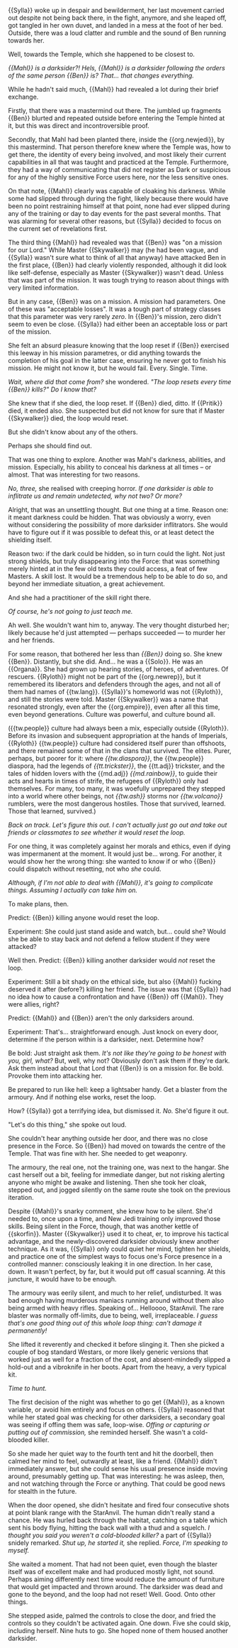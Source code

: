 {{Sylla}} woke up in despair and bewilderment, her last movement carried out
despite not being back there, in the fight, anymore, and she leaped off, got
tangled in her own duvet, and landed in a mess at the foot of her bed. Outside,
there was a loud clatter and rumble and the sound of Ben running towards her.

Well, towards the Temple, which she happened to be closest to.

_{{Mahl}} is a darksider?! Hels, {{Mahl}} is a darksider following the orders
of the same person {{Ben}} is? That... that changes everything._

While he hadn't said much, {{Mahl}} had revealed a lot during their brief
exchange.

Firstly, that there was a mastermind out there. The jumbled up fragments
{{Ben}} blurted and repeated outside before entering the Temple hinted at it,
but this was direct and incontroversible proof.

Secondly, that Mahl had been planted there, inside the {{org.newjedi}}, by this
mastermind. That person therefore knew where the Temple was, how to get there,
the identity of every being involved, and most likely their current
capabilities in all that was taught and practiced at the Temple. Furthermore,
they had a way of communicating that did not register as Dark or suspicious for
any of the highly sensitive Force users here, nor the less sensitive ones.

On that note, {{Mahl}} clearly was capable of cloaking his darkness. While some
had slipped through during the fight, likely because there would have been no
point restraining himself at that point, none had ever slipped during any of
the training or day to day events for the past several months. That was
alarming for several other reasons, but {{Sylla}} decided to focus on the
current set of revelations first.

The third thing {{Mahl}} had revealed was that {{Ben}} was "on a mission for
our Lord." While Master {{Skywalker}} may (he had been vague, and {{Sylla}}
wasn't sure what to think of all that anyway) have attacked Ben in the first
place, {{Ben}} had clearly violently responded, although it did look like
self-defense, especially as Master {{Skywalker}} wasn't dead. Unless that was
part of the mission. It was tough trying to reason about things with very
limited information.

But in any case, {{Ben}} was on a mission. A mission had parameters. One of
these was "acceptable losses". It was a tough part of strategy classes that
this parameter was very rarely _zero_. In {{Ben}}'s mission, zero didn't seem
to even be close. {{Sylla}} had either been an acceptable loss or part of the
mission.

She felt an absurd pleasure knowing that the loop reset if {{Ben}} exercised
this leeway in his mission parametres, or did anything towards the completion
of his goal in the latter case, ensuring he never got to finish his mission. He
might not know it, but he would fail. Every. Single. Time.

_Wait, where did that come from?_ she wondered. _"The loop resets every time
{{Ben}} kills?" Do I know that?_

She knew that if she died, the loop reset. If {{Ben}} died, ditto. If
{{Pritik}} died, it ended also. She suspected but did not know for sure that if
Master {{Skywalker}} died, the loop would reset.

But she didn't know about any of the others.

Perhaps she should find out.

That was one thing to explore. Another was Mahl's darkness, abilities, and
mission. Especially, his ability to conceal his darkness at all times – or
almost. That was interesting for two reasons.

_No, three,_ she realised with creeping horror. _If one darksider is able to
inflitrate us and remain undetected, why not two? Or more?_

Alright, that was an unsettling thought. But one thing at a time. Reason one:
it meant darkness could be hidden. That was obviously a worry, even without
considering the possibility of more darksider inflitrators. She would have to
figure out if it was possible to defeat this, or at least detect the shielding
itself.

Reason two: if the dark could be hidden, so in turn could the light. Not just
strong shields, but truly disappearing into the Force: that was something
merely hinted at in the few old texts they could access, a feat of few Masters.
A skill lost. It would be a tremendous help to be able to do so, and beyond her
immediate situation, a great achievement.

And she had a practitioner of the skill right there.

_Of course, he's not going to just teach me._

Ah well. She wouldn't want him to, anyway. The very thought disturbed her;
likely because he'd just attempted — perhaps succeeded — to murder her and her
friends.

For some reason, that bothered her less than _{{Ben}}_ doing so. She knew
{{Ben}}. Distantly, but she did. And... he was a {{Solo}}. He was an
{{Organa}}. She had grown up hearing stories, of heroes, of adventures. Of
rescuers. {{Ryloth}} might not be part of the {{org.newrep}}, but it remembered
its liberators and defenders through the ages, and not all of them had names of
{{tw.lang}}. {{Sylla}}'s homeworld was not {{Ryloth}}, and still the stories
were told. Master {{Skywalker}} was a name that resonated strongly, even after
the {{org.empire}}, even after all this time, even beyond generations. Culture
was powerful, and culture bound all.

({{tw.people}} culture had always been a mix, especially outside {{Ryloth}}.
Before its invasion and subsequent appropriation at the hands of Imperials,
{{Ryloth}} {{tw.people}} culture had considered itself purer than offshoots,
and there remained some of that in the clans that survived. The elites. Purer,
perhaps, but poorer for it: where _{{tw.diaspora}}_, the {{tw.people}}
diaspora, had the legends of _{{tt.trickster}}_, the {{tt.adj}} trickster, and
the tales of hidden lovers with the {{md.adj}} _{{md.rainbow}}_, to guide their
acts and hearts in times of strife, the refugees of {{Ryloth}} only had
themselves. For many, too many, it was woefully unprepared they stepped into a
world where other beings, not _{{tw.ash}}_ storms nor _{{tw.volcano}}_
rumblers, were the most dangerous hostiles. Those that survived, learned. Those
that learned, survived.)

_Back on track. Let's figure this out. I can't actually just go out and take
out friends or classmates to see whether it would reset the loop._

For one thing, it was completely against her morals and ethics, even if dying
was impermanent at the moment. It would just be... wrong. For another, it would
show her the wrong thing: she wanted to know if or who {{Ben}} could dispatch
without resetting, not who _she_ could.

_Although, if I'm not able to deal with {{Mahl}}, it's going to complicate
things. Assuming I actually can take him on._

To make plans, then.

Predict: {{Ben}} killing anyone would reset the loop.

Experiment: She could just stand aside and watch, but... could she? Would she
be able to stay back and not defend a fellow student if they were attacked?

Well then. Predict: {{Ben}} killing another darksider would _not_ reset the
loop.

Experiment: Still a bit shady on the ethical side, but also {{Mahl}} fucking
deserved it after (before?) killing her friend. The issue was that {{Sylla}}
had no idea how to cause a confrontation and have {{Ben}} off {{Mahl}}. They
were allies, right?

Predict: {{Mahl}} and {{Ben}} aren't the only darksiders around.

Experiment: That's... straightforward enough. Just knock on every door,
determine if the person within is a darksider, next. Determine how?

Be bold: Just straight ask them. _It's not like they're going to be honest with
you, girl, what?_ But, well, why not? Obviously don't ask them if they're dark.
Ask them instead about that Lord that {{Ben}} is on a mission for. Be bold.
Provoke them into attacking her.

Be prepared to run like hell: keep a lightsaber handy. Get a blaster from the
armoury. And if nothing else works, reset the loop.

How? {{Sylla}} got a terrifying idea, but dismissed it. _No._ She'd figure it
out.

"Let's do this thing," she spoke out loud.

She couldn't hear anything outside her door, and there was no close presence in
the Force. So {{Ben}} had moved on towards the centre of the Temple. That was
fine with her. She needed to get weaponry.

The armoury, the real one, not the training one, was next to the hangar. She
cast herself out a bit, feeling for immediate danger, but not risking alerting
anyone who might be awake and listening. Then she took her cloak, stepped out,
and jogged silently on the same route she took on the previous iteration.

Despite {{Mahl}}'s snarky comment, she knew how to be silent. She'd needed to,
once upon a time, and New Jedi training only improved those skills. Being
silent in the Force, though, that was another kettle of {{skorfin}}. Master
{{Skywalker}} used it to cheat, er, to improve his tactical advantage, and the
newly-discovered darksider obviously knew another technique. As it was,
{{Sylla}} only could quiet her mind, tighten her shields, and practice one of
the simplest ways to focus one's Force presence in a controlled manner:
consciously leaking it in one direction. In her case, down. It wasn't perfect,
by far, but it would put off casual scanning. At this juncture, it would have
to be enough.

The armoury was eerily silent, and much to her relief, undisturbed. It was bad
enough having murderous maniacs running around without them also being armed
with heavy rifles. Speaking of... Helloooo, StarAnvil. The rare blaster was
normally off-limits, due to being, well, irreplaceable. _I guess that's one
good thing out of this whole loop thing: can't damage it permanently!_

She lifted it reverently and checked it before slinging it. Then she picked a
couple of bog standard Westars, or more likely generic versions that worked
just as well for a fraction of the cost, and absent-mindedly slipped a hold-out
and a vibroknife in her boots. Apart from the heavy, a very typical kit.

_Time to hunt._

The first decision of the night was whether to go get {{Mahl}}, as a known
variable, or avoid him entirely and focus on others. {{Sylla}} reasoned that
while her stated goal was checking for other darksiders, a secondary goal was
seeing if offing them was safe, loop-wise. _Offing or capturing or putting out
of commission,_ she reminded herself. She wasn't a cold-blooded killer.

So she made her quiet way to the fourth tent and hit the doorbell, then calmed
her mind to feel, outwardly at least, like a friend. {{Mahl}} didn't
immediately answer, but she could sense his usual presence inside moving
around, presumably getting up. That was interesting: he was asleep, then, and
not watching through the Force or anything. That could be good news for stealth
in the future.

When the door opened, she didn't hesitate and fired four consecutive shots at
point blank range with the StarAnvil. The human didn't really stand a chance.
He was hurled back through the habitat, catching on a table which sent his body
flying, hitting the back wall with a thud and a squelch. _I thought you said
you weren't a cold-blooded killer?_ a part of {{Sylla}} snidely remarked. _Shut
up, he started it,_ she replied. _Force, I'm speaking to myself._

She waited a moment. That had not been quiet, even though the blaster itself
was of excellent make and had produced mostly light, not sound. Perhaps aiming
differently next time would reduce the amount of furniture that would get
impacted and thrown around. The darksider was dead and gone to the beyond, and
the loop had not reset! Well. Good. Onto other things.

She stepped aside, palmed the controls to close the door, and fried the
controls so they couldn't be activated again. One down. Five she could skip,
including herself. Nine huts to go. She hoped none of them housed another
darksider.

